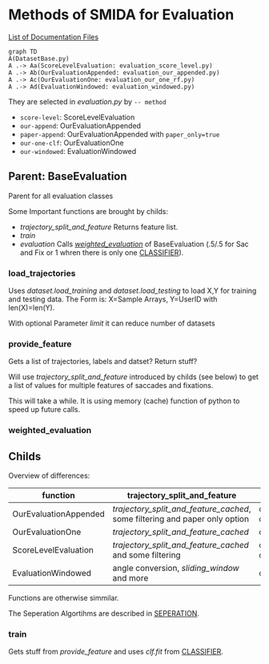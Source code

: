 # Methods of SMIDA for Evaluation
[List of Documentation Files](menu.md)

```mermaid
graph TD
A(DatasetBase.py)
A .-> Aa(ScoreLevelEvaluation: evaluation_score_level.py)
A .-> Ab(OurEvaluationAppended: evaluation_our_appended.py)
A .-> Ac(OurEvaluationOne: evaluation_our_one_rf.py)
A .-> Ad(EvaluationWindowed: evaluation_windowed.py)
```

They are selected in *evaluation.py* by `-- method`

-  `score-level`: ScoreLevelEvaluation
-  `our-append`: OurEvaluationAppended
-  `paper-append`: OurEvaluationAppended with `paper_only=true`
-  `our-one-clf`: OurEvaluationOne
-  `our-windowed`: EvaluationWindowed

## Parent: BaseEvaluation

Parent for all evaluation classes

Some Important functions are brought by childs:

-  *trajectory_split_and_feature*
	Returns feature list.
-  *train*
-  *evaluation*
	Calls [*weighted_evaluation*](#weighted_evaluation) of BaseEvaluation (.5/.5 for Sac and Fix or 1 whren there is only one [CLASSIFIER](CLASSIFIER.md)).

### load_trajectories

Uses *dataset.load_training* and *dataset.load_testing* to load X,Y for training and testing data.
The Form is: X=Sample Arrays, Y=UserID with len(X)=len(Y).

With optional Parameter *limit* it can reduce number of datasets

### provide_feature

Gets a list of trajectories, labels and datset?
Return stuff?

Will use *trajectory_split_and_feature* introduced by childs (see below) to get a list of values for multiple features of saccades and fixations.

This will take a while.
It is using memory (cache) function of python to speed up future calls.


### weighted_evaluation

## Childs

<!-- Martin: Thye are very simmilar and the code could be reduced i think -->

Overview of differences:

| function | trajectory_split_and_feature | train |
| ----------- | ------------------------------ | ------ | 
| OurEvaluationAppended | *trajectory_split_and_feature_cached*, some filtering and paper only option| clf_sac, clf_fix |
| OurEvaluationOne | *trajectory_split_and_feature_cached* | clf|
| ScoreLevelEvaluation | *trajectory_split_and_feature_cached* and some filtering | clf_sac, clf_fix |
| EvaluationWindowed | angle conversion, *sliding_window* and more | clf |

Functions are otherwise simmilar.

The Seperation Algortihms are described in [SEPERATION](SEPERATION.md).

### train

Gets stuff from *provide_feature* and uses *clf.fit* from [CLASSIFIER](CLASSIFIER.md).




